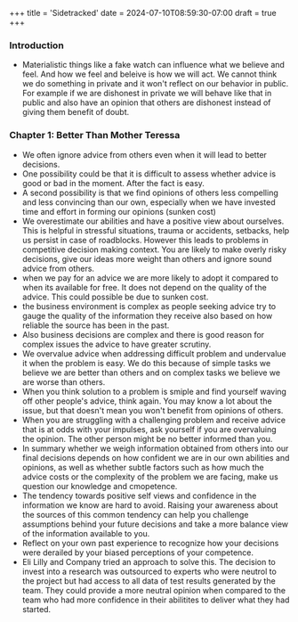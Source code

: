 +++
title = 'Sidetracked'
date = 2024-07-10T08:59:30-07:00
draft = true
+++

### Introduction
* Materialistic things like a fake watch can influence what we believe and feel. And how we feel and beleive is how we will act. We cannot think we do something in private and it won't reflect on our behavior in public. For example if we are dishonest in private we will behave like that in public and also have an opinion that others are dishonest instead of giving them benefit of doubt.
### Chapter 1: Better Than Mother Teressa
* We often ignore advice from others even when it will lead to better decisions.
* One possibility could be that it is difficult to assess whether advice is good or bad in the moment. After the fact is easy.
* A second possibility is that we find opinions of others less compelling and less convincing than our own, especially when we have invested time and effort in forming our opinions (sunken cost)
* We overestimate our abilities and have a positive view about ourselves. This is helpful in stressful situations, trauma or accidents, setbacks, help us persist in case of roadblocks. However this leads to problems in competitive decision making context. You are likely to make overly risky decisions, give our ideas more weight than others and ignore sound advice from others. 
* when we pay for an advice we are more likely to adopt it compared to when its available for free. It does not depend on the quality of the advice. This could possible be due to sunken cost.
* the business environment is complex as people seeking advice try to gauge the quality of the information they receive also based on how reliable the source has been in the past.
* Also business decisions are complex and there is good reason for complex issues the advice to have greater scrutiny.
* We overvalue advice when addressing difficult problem and undervalue it when the problem is easy. We do this because of simple tasks we believe we are better than others and on complex tasks we believe we are worse than others.
* When you think solution to a problem is smiple and find yourself waving off other people's advice, think again. You may know a lot about the issue, but that doesn't mean you won't benefit from opinions of others.
* When you are struggling with a challenging problem and receive advice that is at odds with your impulses, ask yourself if you are overvaluing the opinion. The other person might be no better informed than you.
* In summary whether we weigh information obtained from others into our final decisions depends on how confident we are in our own abilities and opinions, as well as whether subtle factors such as how much the advice costs or the complexity of the problem we are facing, make us question our knowledge and cmopetence. 
* The tendency towards positive self views and confidence in the information we know are hard to avoid. Raising your awareness about the sources of this common tendency can help you challenge assumptions behind your future decisions and take a more balance view of the information available to you.
* Reflect on your own past experience to recognize how your decisions were derailed by your biased perceptions of your competence.
* Eli Lilly and Company tried an approach to solve this. The decision to invest into a research was outsourced to experts who were neutrol to the project but had access to all data of test results generated by the team. They could provide a more neutral opinion when compared to the team who had more confidence in their abilitites to deliver what they had started.
